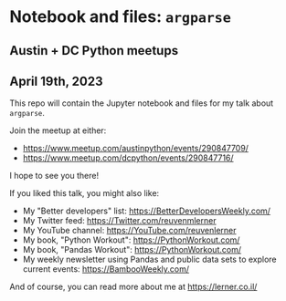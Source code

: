 # Notebook and files: `argparse`

## Austin + DC Python meetups
## April 19th, 2023

This repo will contain the Jupyter notebook and files for my talk about `argparse`.

Join the meetup at either:
- https://www.meetup.com/austinpython/events/290847709/
- https://www.meetup.com/dcpython/events/290847716/

I hope to see you there!

If you liked this talk, you might also like:

- My "Better developers" list: https://BetterDevelopersWeekly.com/
- My Twitter feed: https://Twitter.com/reuvenmlerner
- My YouTube channel: https://YouTube.com/reuvenlerner
- My book, "Python Workout": https://PythonWorkout.com/
- My book, "Pandas Workout": https://PythonWorkout.com/
- My weekly newsletter using Pandas and public data sets to explore current events: https://BambooWeekly.com/

And of course, you can read more about me at https://lerner.co.il/
